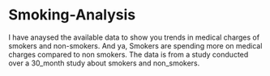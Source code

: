 # Smoking-Analysis
I have anaysed the available data to show you trends in medical charges of smokers and non-smokers.
And ya, Smokers are spending more on medical charges compared to non smokers. 
The data is from a study conducted over a 30_month study about smokers and non_smokers.
